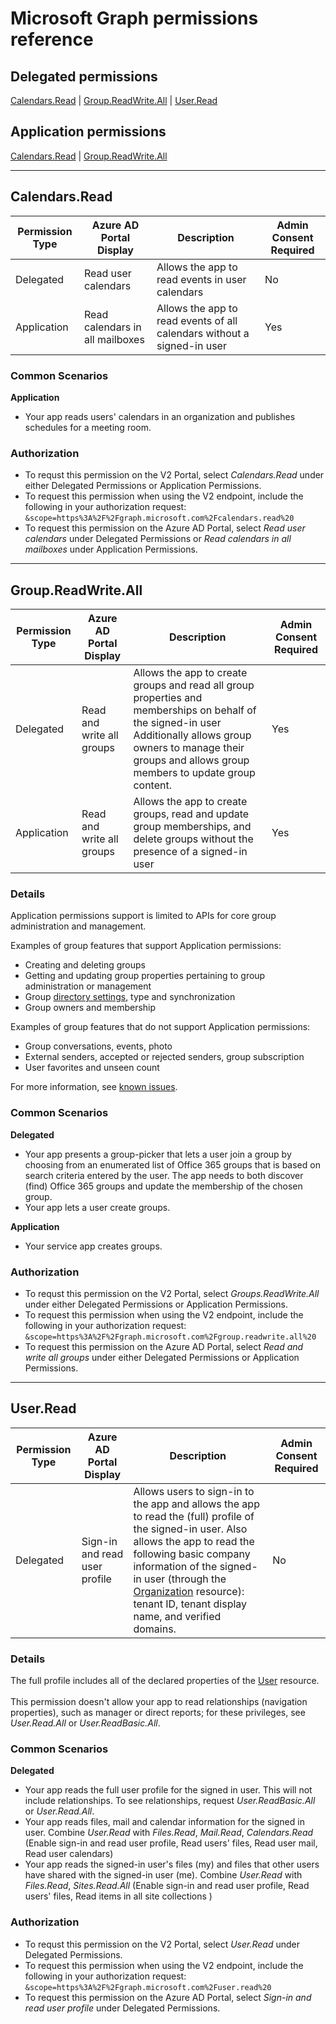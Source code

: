 # Microsoft Graph permissions reference 

## Delegated permissions
[Calendars.Read](#Calendars_Read) | [Group.ReadWrite.All](#Group_ReadWrite_All) | [User.Read](#User_Read)

## Application permissions
[Calendars.Read](#Calendars_Read) | [Group.ReadWrite.All](#Group_ReadWrite_All)

---

<a name="Calendars_Read"></a>
## Calendars.Read

|Permission Type | Azure AD Portal Display | Description | Admin Consent Required |
|---|----|---|----|
|Delegated | Read user calendars | Allows the app to read events in user calendars | No |
|Application | Read calendars in all mailboxes | Allows the app to read events of all calendars without a signed-in user | Yes |


### Common Scenarios
**Application**

* Your app reads users' calendars in an organization and publishes schedules for a meeting room. 

### Authorization

* To requst this permission on the V2 Portal, select _Calendars.Read_ under either Delegated Permissions or Application Permissions.
* To request this permission when using the V2 endpoint, include the following in your authorization request: `&scope=https%3A%2F%2Fgraph.microsoft.com%2Fcalendars.read%20`
* To request this permission on the Azure AD Portal, select _Read user calendars_ under Delegated Permissions or _Read calendars in all mailboxes_ under Application Permissions.

---

<a name="Group_ReadWrite_All"></a>
## Group.ReadWrite.All

|Permission Type | Azure AD Portal Display | Description | Admin Consent Required |
|---|----|---|----|
|Delegated | Read and write all groups | Allows the app to create groups and read all group properties and memberships on behalf of the signed-in user  Additionally allows group owners to manage their groups and allows group members to update group content. | Yes |
|Application | Read and write all groups |Allows the app to create groups, read and update group memberships, and delete groups without the presence of a signed-in user | Yes |

### Details

Application permissions support is limited to APIs for core group administration and management. 

Examples of group features that support Application permissions: 

* Creating and deleting groups
* Getting and updating group properties pertaining to group administration or management
* Group [directory settings](../api-reference/v1.0/resources/directoryobject.md), type and synchronization
* Group owners and membership


Examples of group features that do not support Application permissions:

* Group conversations, events, photo
* External senders, accepted or rejected senders, group subscription
* User favorites and unseen count

For more information, see [known issues](../overview/release_notes.md#groups).


### Common Scenarios
**Delegated**

* Your app presents a group-picker that lets a user join a group by choosing from an enumerated list of Office 365 groups that is based on search criteria entered by the user. The app needs to both discover (find) Office 365 groups and update the membership of the chosen group.
* Your app lets a user create groups. 

**Application**

* Your service app creates groups. 

### Authorization

* To requst this permission on the V2 Portal, select _Groups.ReadWrite.All_ under either Delegated Permissions or Application Permissions.
* To request this permission when using the V2 endpoint, include the following in your authorization request: `&scope=https%3A%2F%2Fgraph.microsoft.com%2Fgroup.readwrite.all%20`
* To request this permission on the Azure AD Portal, select _Read and write all groups_ under either Delegated Permissions or Application Permissions.

---

<a name="User_Read"></a>
## User.Read

|Permission Type | Azure AD Portal Display | Description | Admin Consent Required |
|---|----|---|----|
|Delegated | Sign-in and read user profile | Allows users to sign-in to the app and allows the app to read the (full) profile of the signed-in user. Also allows the app to read the following basic company information of the signed-in user (through the [Organization](../api-reference/v1.0/resources/organization.md) resource): tenant ID, tenant display name, and verified domains. | No |

### Details
The full profile includes all of the declared properties of the [User](../api-reference/v1.0/resources/user.md) resource. <br/><br/>This permission doesn't allow your app to read relationships (navigation properties), such as manager or direct reports; for these privileges, see _User.Read.All_ or _User.ReadBasic.All_.

### Common Scenarios
**Delegated**
* Your app reads the full user profile for the signed in user. This will not include relationships. To see relationships, request _User.ReadBasic.All_ or _User.Read.All_.
* Your app reads files, mail and calendar information for the signed in user. Combine _User.Read_ with  _Files.Read_, _Mail.Read_, _Calendars.Read_  (Enable sign-in and read user profile, Read users' files,  Read user mail,  Read user calendars)
* Your app reads  the signed-in user's files (my) and files that other users have shared with the signed-in user (me). Combine  _User.Read_ with  _Files.Read_, _Sites.Read.All_ (Enable sign-in and read user profile, Read users' files,  Read items in all site collections )

### Authorization

* To requst this permission on the V2 Portal, select _User.Read_ under Delegated Permissions.
* To request this permission when using the V2 endpoint, include the following in your authorization request: `&scope=https%3A%2F%2Fgraph.microsoft.com%2Fuser.read%20`
* To request this permission on the Azure AD Portal, select _Sign-in and read user profile_ under Delegated Permissions.
